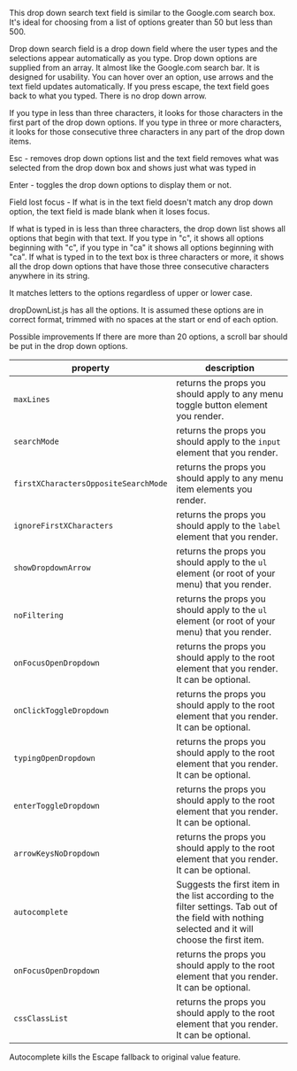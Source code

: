 This drop down search text field is similar to the Google.com search box. It's
ideal for choosing from a list of options greater than 50 but less than 500.

Drop down search field is a drop down field where the user types and the
selections appear automatically as you type. Drop down options are supplied from
an array. It almost like the Google.com search bar. It is designed for
usability. You can hover over an option, use arrows and the text field updates
automatically. If you press escape, the text field goes back to what you typed.
There is no drop down arrow.

If you type in less than three characters, it looks for those characters in the
first part of the drop down options. If you type in three or more characters, it
looks for those consecutive three characters in any part of the drop down items.

Esc - removes drop down options list and the text field removes what was
selected from the drop down box and shows just what was typed in

Enter - toggles the drop down options to display them or not.

Field lost focus - If what is in the text field doesn't match any drop down
option, the text field is made blank when it loses focus.

If what is typed in is less than three characters, the drop down list shows all
options that begin with that text. If you type in "c", it shows all options
beginning with "c", if you type in "ca" it shows all options beginning with
"ca". If what is typed in to the text box is three characters or more, it shows
all the drop down options that have those three consecutive characters anywhere
in its string.

It matches letters to the options regardless of upper or lower case.

dropDownList.js has all the options. It is assumed these options are in correct
format, trimmed with no spaces at the start or end of each option.

Possible improvements If there are more than 20 options, a scroll bar should be
put in the drop down options.

| property                             | description                                                                                                                                         |
| ------------------------------------ | --------------------------------------------------------------------------------------------------------------------------------------------------- |
| `maxLines`                           | returns the props you should apply to any menu toggle button element you render.                                                                    |
| `searchMode`                         | returns the props you should apply to the `input` element that you render.                                                                          |
| `firstXCharactersOppositeSearchMode` | returns the props you should apply to any menu item elements you render.                                                                            |
| `ignoreFirstXCharacters`             | returns the props you should apply to the `label` element that you render.                                                                          |
| `showDropdownArrow`                  | returns the props you should apply to the `ul` element (or root of your menu) that you render.                                                      |
| `noFiltering`                        | returns the props you should apply to the `ul` element (or root of your menu) that you render.                                                      |
| `onFocusOpenDropdown`                | returns the props you should apply to the root element that you render. It can be optional.                                                         |
| `onClickToggleDropdown`              | returns the props you should apply to the root element that you render. It can be optional.                                                         |
| `typingOpenDropdown`                 | returns the props you should apply to the root element that you render. It can be optional.                                                         |
| `enterToggleDropdown`                | returns the props you should apply to the root element that you render. It can be optional.                                                         |
| `arrowKeysNoDropdown`                | returns the props you should apply to the root element that you render. It can be optional.                                                         |
| `autocomplete`                       | Suggests the first item in the list according to the filter settings. Tab out of the field with nothing selected and it will choose the first item. |
| `onFocusOpenDropdown`                | returns the props you should apply to the root element that you render. It can be optional.                                                         |
| `cssClassList`                       | returns the props you should apply to the root element that you render. It can be optional.                                                         |

Autocomplete kills the Escape fallback to original value feature.
